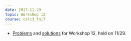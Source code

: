 ```yaml
---
date: 2017-11-29
topic: Workshop 12
course: calc3_fa17
---
```


- [Problems](http://ckottke.ncf.edu/calc3/workshop12.pdf) and [solutions](http://ckottke.ncf.edu/calc3/workshop12_solns.pdf) for Workshop 12, held on 11/29.
